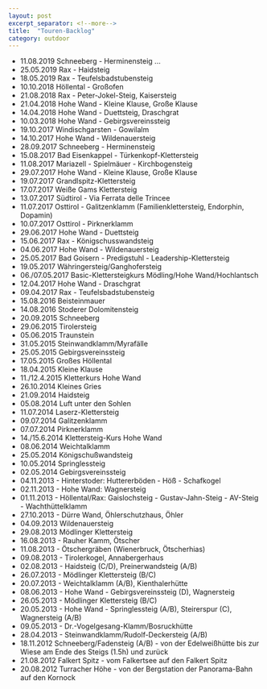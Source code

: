 ```yaml
---
layout: post
excerpt_separator: <!--more-->
title:  "Touren-Backlog"
category: outdoor
---
```


* 11.08.2019 Schneeberg - Herminensteig
...
* 25.05.2019 Rax - Haidsteig
* 18.05.2019 Rax - Teufelsbadstubensteig
* 10.10.2018 Höllental - Großofen
* 21.08.2018 Rax - Peter-Jokel-Steig, Kaisersteig
* 21.04.2018 Hohe Wand - Kleine Klause, Große Klause
* 14.04.2018 Hohe Wand - Duettsteig, Draschgrat
* 10.03.2018 Hohe Wand - Gebirgsvereinssteig
* 19.10.2017 Windischgarsten - Gowilalm
* 14.10.2017 Hohe Wand - Wildenauersteig
* 28.09.2017 Schneeberg - Herminensteig
* 15.08.2017 Bad Eisenkappel - Türkenkopf-Klettersteig
* 11.08.2017 Mariazell - Spielmäuer - Kirchbogensteig
* 29.07.2017 Hohe Wand - Kleine Klause, Große Klause
* 19.07.2017 Grandlspitz-Klettersteig
* 17.07.2017 Weiße Gams Klettersteig
* 13.07.2017 Südtirol - Via Ferrata delle Trincee
* 11.07.2017 Osttirol - Galitzenklamm (Familienklettersteig, Endorphin, Dopamin)
* 10.07.2017 Osttirol - Pirknerklamm
* 29.06.2017 Hohe Wand - Duettsteig
* 15.06.2017 Rax - Königschusswandsteig
* 04.06.2017 Hohe Wand - Wildenauersteig
* 25.05.2017 Bad Goisern - Predigstuhl - Leadership-Klettersteig
* 19.05.2017 Währingersteig/Ganghofersteig
* 06./07.05.2017 Basic-Klettersteigkurs Mödling/Hohe Wand/Hochlantsch
* 12.04.2017 Hohe Wand - Draschgrat
* 09.04.2017 Rax - Teufelsbadstubensteig
* 15.08.2016 Beisteinmauer
* 14.08.2016 Stoderer Dolomitensteig
* 20.09.2015 Schneeberg
* 29.06.2015 Tirolersteig
* 05.06.2015 Traunstein
* 31.05.2015 Steinwandklamm/Myrafälle
* 25.05.2015 Gebirgsvereinssteig
* 17.05.2015 Großes Höllental
* 18.04.2015 Kleine Klause
* 11./12.4.2015 Kletterkurs Hohe Wand
* 26.10.2014 Kleines Gries
* 21.09.2014 Haidsteig
* 05.08.2014 Luft unter den Sohlen
* 11.07.2014 Laserz-Klettersteig
* 09.07.2014 Galitzenklamm
* 07.07.2014 Pirknerklamm
* 14./15.6.2014 Klettersteig-Kurs Hohe Wand
* 08.06.2014 Weichtalklamm
* 25.05.2014 Königschußwandsteig
* 10.05.2014 Springlessteig
* 02.05.2014 Gebirgsvereinssteig
* 04.11.2013 - Hinterstoder: Huttererböden - Höß - Schafkogel
* 02.11.2013 - Hohe Wand: Wagnersteig
* 01.11.2013 - Höllental/Rax: Gaislochsteig - Gustav-Jahn-Steig - AV-Steig - Wachthüttelklamm
* 27.10.2013 - Dürre Wand, Öhlerschutzhaus, Öhler
* 04.09.2013 Wildenauersteig
* 29.08.2013 Mödlinger Klettersteig
* 16.08.2013 - Rauher Kamm, Ötscher
* 11.08.2013 - Ötschergräben (Wienerbruck, Ötscherhias)
* 09.08.2013 - Tirolerkogel, Annabergerhaus
* 02.08.2013 - Haidsteig (C/D), Preinerwandsteig (A/B)
* 26.07.2013 - Mödlinger Klettersteig (B/C)
* 20.07.2013 - Weichtalklamm (A/B), Kienthalerhütte
* 08.06.2013 - Hohe Wand - Gebirgsvereinssteig (D), Wagnersteig
* 26.05.2013 - Mödlinger Klettersteig (B/C)
* 20.05.2013 - Hohe Wand - Springlessteig (A/B), Steirerspur (C), Wagnersteig (A/B)
* 09.05.2013 - Dr.-Vogelgesang-Klamm/Bosruckhütte
* 28.04.2013 - Steinwandklamm/Rudolf-Deckersteig (A/B)
* 18.11.2012 Schneeberg/Fadensteig (A/B) - von der Edelweißhütte bis zur Wiese am Ende des Steigs (1.5h) und zurück
* 21.08.2012 Falkert Spitz - vom Falkertsee auf den Falkert Spitz
* 20.08.2012 Turracher Höhe - von der Bergstation der Panorama-Bahn auf den Kornock
